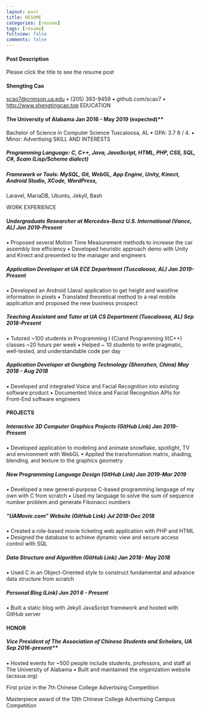 ```yaml
---
layout: post
title: RESUME
categories: [resume]
tags: [resume]
fullview: false
comments: false
---
```

#### Post Description
Please click the title to see the resume post






#### Shengting Cao
scao7@crimson.ua.edu • (205) 393-9459 • github.com/scao7 • http://www.shengtingcao.top
EDUCATION
#### The University of Alabama Jan 2016 - May 2019 (expected)**
Bachelor of Science in Computer Science Tuscaloosa, AL
▪ GPA: 3.7 8 / 4.
▪ Minor: Advertising
SKILL AND INTERESTS

##### Programming Language: C, C++, Java, JavaScript, HTML, PHP, CSS, SQL, C#, Scam (Lisp/Scheme dialect)

##### Framework or Tools: MySQL, Git, WebGL, App Engine, Unity, Kinect, Android Studio, XCode, WordPress,
Laravel, MariaDB, Ubuntu, Jekyll, Bash

WORK EXPERIENCE

##### Undergraduate Researcher at Mercedes-Benz U.S. International (Vance, AL) **Jan 2019-Present**

▪ Proposed several Motion Time Measurement methods to increase the car assembly line efficiency
▪ Developed heuristic approach demo with Unity and Kinect and presented to the manager and engineers

##### Application Developer at UA ECE Department (Tuscaloosa, AL) **Jan 2019-Present**
▪ Developed an Android (Java) application to get height and waistline information in pixels
▪ Translated theoretical method to a real mobile application and proposed the new business prospect

##### Teaching Assistant and Tutor at UA CS Department (Tuscaloosa, AL) **Sep 2018-Present**
▪ Tutored ~100 students in Programming I (C)and Programming II(C++) classes ~20 hours per week
▪ Helped ~ 10 students to write pragmatic, well-tested, and understandable code per day
##### Application Developer at Gongbing Technology (Shenzhen, China) **May 2018 - Aug 2018**
▪ Developed and integrated Voice and Facial Recognition into existing software product
▪ Documented Voice and Facial Recognition APIs for Front-End software engineers

#### PROJECTS

##### Interactive 3D Computer Graphics Projects (GitHub Link) Jan 2019-Present

▪ Developed application to modeling and animate snowflake, spotlight, TV and environment with WebGL
▪ Applied the transformation matrix, shading, blending, and texture to the graphics geometry
##### New Programming Language Design (GitHub Link) Jan 2019-Mar 2019
▪ Developed a new general-purpose C-based programming language of my own with C from scratch
▪ Used my language to solve the sum of sequence number problem and generate Fibonacci numbers
##### “UAMovie.com” Website (GitHub Link) Jul 2018-Dec 2018
▪ Created a role-based movie ticketing web application with PHP and HTML
▪ Designed the database to achieve dynamic view and secure access control with SQL
##### Data Structure and Algorithm (GitHub Link) Jan 2018- May 2018
▪ Used C in an Object-Oriented style to construct fundamental and advance data structure from scratch
##### Personal Blog (Link) Jan 201 6 - Present
▪ Built a static blog with Jekyll JavaScript framework and hosted with GitHub server
#### HONOR
##### Vice President of The Association of Chinese Students and Scholars, UA Sep 2016-present**
▪ Hosted events for ~500 people include students, professors, and staff at The University of Alabama
▪ Built and maintained the organization website (acssua.org)

First prize in the 7th Chinese College Advertising Competition

Masterpiece award of the 13th Chinese College Advertising Campus Competition
